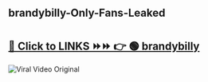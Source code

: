 
 ## brandybilly-Only-Fans-Leaked

# <h2><a href="https://clipsfans.com/brandybilly&ref=git">🔗 Click to LINKS ⏩⏩ 👉 🟢 brandybilly </a></h2>

<a href="https://clipsfans.com/brandybilly&ref=git" rel="nofollow" data-target="animated-image.originalLink"><img src="https://i.ibb.co.com/xMMVF88/686577567.gif" alt="Viral Video Original" style="max-width: 100%; display: inline-block;" data-target="animated-image.originalImage"></a>
